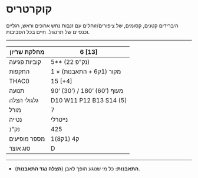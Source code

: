 # קוקרטריס

היברידים קטנים, קסומים, של ציפורים/זוחלים עם זנבות נחש ארוכים וראש, רגליים וכנפיים של תרנגול. חיים בכל הסביבות.

------

| מחלקת שריון     | 6 [13]                         |
| ---------------- | ------------------------------ |
| קוביות פגיעה     | 5** (22 נק"פ)                  |
| התקפות           | 1 × מקור (1ק6 + התאבנות)       |
| THAC0            | 15 [+4]                        |
| תנועה            | 90’ (30’) / 180’ (60’) מעוף    |
| גלגולי הצלה      | D10 W11 P12 B13 S14 (5)        |
| מורל             | 7                              |
| נטייה            | נייטרלי                        |
| נק"נ             | 425                            |
| מספר מופיעים     | 1ק4 (1ק8)                      |
| סוג אוצר         | D                              |

------

- **התאבנות:** כל מי שנוגע הופך לאבן (**הצלה נגד התאבנות**).